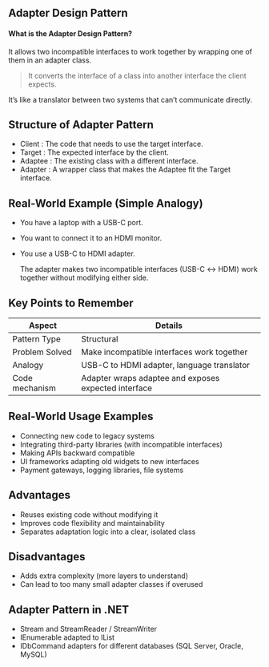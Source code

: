 ## Adapter Design Pattern

#### What is the Adapter Design Pattern?
It allows two incompatible interfaces to work together by wrapping one of them in an adapter class.

> It converts the interface of a class into another interface the client expects.

It’s like a translator between two systems that can’t communicate directly.

## Structure of Adapter Pattern
- Client : The code that needs to use the target interface.
- Target : The expected interface by the client.
- Adaptee : The existing class with a different interface.
- Adapter : A wrapper class that makes the Adaptee fit the Target interface.

## Real-World Example (Simple Analogy)
- You have a laptop with a USB-C port.
- You want to connect it to an HDMI monitor.
- You use a USB-C to HDMI adapter.
    
    The adapter makes two incompatible interfaces (USB-C ↔ HDMI) work together without modifying either side.


## Key Points to Remember

| Aspect | Details|  
| -------- | -------- |  
| Pattern Type | Structural |
| Problem Solved | Make incompatible interfaces work together |
| Analogy | USB-C to HDMI adapter, language translator|
| Code mechanism | Adapter wraps adaptee and exposes expected interface |

## Real-World Usage Examples
- Connecting new code to legacy systems
- Integrating third-party libraries (with incompatible interfaces)
- Making APIs backward compatible
- UI frameworks adapting old widgets to new interfaces
- Payment gateways, logging libraries, file systems

## Advantages
- Reuses existing code without modifying it
- Improves code flexibility and maintainability
- Separates adaptation logic into a clear, isolated class

## Disadvantages
- Adds extra complexity (more layers to understand)
- Can lead to too many small adapter classes if overused

## Adapter Pattern in .NET
- Stream and StreamReader / StreamWriter
- IEnumerable<T> adapted to IList<T>
- IDbCommand adapters for different databases (SQL Server, Oracle, MySQL)
